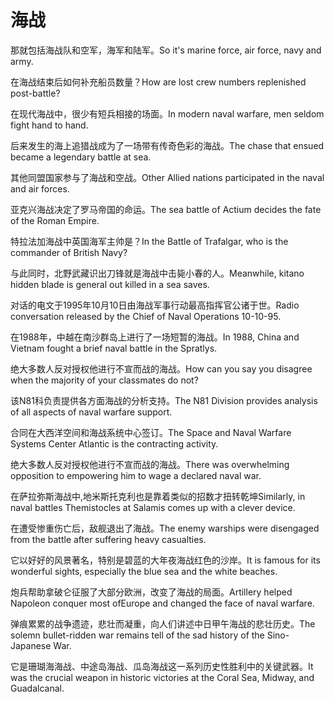# 海战

<p><span class="chinese">那就包括海战队和空军，海军和陆军。</span><span class="english">So it's marine force, air force, navy and army.</span></p>

<p><span class="chinese">在海战结束后如何补充船员数量？</span><span class="english">How are lost crew numbers replenished post-battle?</span></p>

<p><span class="chinese">在现代海战中，很少有短兵相接的场面。</span><span class="english">In modern naval warfare, men seldom fight hand to hand.</span></p>

<p><span class="chinese">后来发生的海上追猎战成为了一场带有传奇色彩的海战。</span><span class="english">The chase that ensued became a legendary battle at sea.</span></p>

<p><span class="chinese">其他同盟国家参与了海战和空战。</span><span class="english">Other Allied nations participated in the naval and air forces.</span></p>

<p><span class="chinese">亚克兴海战决定了罗马帝国的命运。</span><span class="english">The sea battle of Actium decides the fate of the Roman Empire.</span></p>

<p><span class="chinese">特拉法加海战中英国海军主帅是？</span><span class="english">In the Battle of Trafalgar, who is the commander of British Navy?</span></p>

<p><span class="chinese">与此同时，北野武藏识出刀锋就是海战中击毙小春的人。</span><span class="english">Meanwhile, kitano hidden blade is general out killed in a sea saves.</span></p>

<p><span class="chinese">对话的电文于1995年10月10日由海战军事行动最高指挥官公诸于世。</span><span class="english">Radio conversation released by the Chief of Naval Operations 10-10-95.</span></p>

<p><span class="chinese">在1988年，中越在南沙群岛上进行了一场短暂的海战。</span><span class="english">In 1988, China and Vietnam fought a brief naval battle in the Spratlys.</span></p>

<p><span class="chinese">绝大多数人反对授权他进行不宣而战的海战。</span><span class="english">How can you say you disagree when the majority of your classmates do not?</span></p>

<p><span class="chinese">该N81科负责提供各方面海战的分析支持。</span><span class="english">The N81 Division provides analysis of all aspects of naval warfare support.</span></p>

<p><span class="chinese">合同在大西洋空间和海战系统中心签订。</span><span class="english">The Space and Naval Warfare Systems Center Atlantic is the contracting activity.</span></p>

<p><span class="chinese">绝大多数人反对授权他进行不宣而战的海战。</span><span class="english">There was overwhelming opposition to empowering him to wage a declared naval war.</span></p>

<p><span class="chinese">在萨拉弥斯海战中,地米斯托克利也是靠着类似的招数才扭转乾坤</span><span class="english">Similarly, in naval battles Themistocles at Salamis comes up with a clever device.</span></p>

<p><span class="chinese">在遭受惨重伤亡后，敌舰退出了海战。</span><span class="english">The enemy warships were disengaged from the battle after suffering heavy casualties.</span></p>

<p><span class="chinese">它以好好的风景著名，特别是碧蓝的大年夜海战红色的沙岸。</span><span class="english">It is famous for its wonderful sights, especially the blue sea and the white beaches.</span></p>

<p><span class="chinese">炮兵帮助拿破仑征服了大部分欧洲，改变了海战的局面。</span><span class="english">Artillery helped Napoleon conquer most ofEurope and changed the face of naval warfare.</span></p>

<p><span class="chinese">弹痕累累的战争遗迹，悲壮而凝重，向人们讲述中日甲午海战的悲壮历史。</span><span class="english">The solemn bullet-ridden war remains tell of the sad history of the Sino-Japanese War.</span></p>

<p><span class="chinese">它是珊瑚海海战、中途岛海战、瓜岛海战这一系列历史性胜利中的关键武器。</span><span class="english">It was the crucial weapon in historic victories at the Coral Sea, Midway, and Guadalcanal.</span></p>

